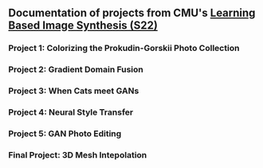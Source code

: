 ## Documentation of projects from CMU's [Learning Based Image Synthesis (S22)](https://learning-image-synthesis.github.io/sp22/)

### Project 1: Colorizing the Prokudin-Gorskii Photo Collection

### Project 2: Gradient Domain Fusion

### Project 3: When Cats meet GANs

### Project 4: Neural Style Transfer

### Project 5: GAN Photo Editing

### Final Project: 3D Mesh Intepolation
